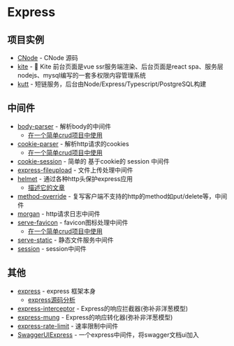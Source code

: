 # Express

## 项目实例

- [CNode](https://github.com/cnodejs/nodeclub) - CNode 源码
- [kite](https://github.com/maoxiaoquan/kite) - <g-emoji class="g-emoji" alias="palm_tree" fallback-src="https://github.githubassets.com/images/icons/emoji/unicode/1f334.png">🌴</g-emoji> Kite 前台页面是vue ssr服务端渲染、后台页面是react spa、服务层nodejs、mysql编写的一套多权限内容管理系统
- [kutt](https://github.com/thedevs-network/kutt) - 短链服务，后台由Node/Express/Typescript/PostgreSQL构建

## 中间件

- [body-parser](https://github.com/expressjs/body-parser) - 解析body的中间件
    - [在一个简单crud项目中使用](https://github.com/FunnyLiu/expressDemo/blob/master/myapp/app.js#L18)
- [cookie-parser](https://github.com/expressjs/cookie-parser) - 解析http请求的cookies
    - [在一个简单crud项目中使用](https://github.com/FunnyLiu/expressDemo/blob/master/myapp/app.js#L21)
- [cookie-session](https://github.com/expressjs/cookie-session) - 简单的 基于cookie的 session 中间件
- [express-fileupload](https://github.com/richardgirges/express-fileupload) - 文件上传处理中间件
- [helmet](https://github.com/helmetjs/helmet) - 通过各种http头保护express应用
    - [描述它的文章](https://juejin.im/post/5a24fd8f51882509e5438247)
- [method-override](https://github.com/expressjs/method-override) - 复写客户端不支持的http的method如put/delete等，中间件
- [morgan](https://github.com/expressjs/morgan) - http请求日志中间件
- [serve-favicon](https://github.com/expressjs/serve-favicon) - favicon图标处理中间件
    - [在一个简单crud项目中使用](https://github.com/FunnyLiu/expressDemo/blob/master/myapp/app.js#L16)
- [serve-static](https://github.com/expressjs/serve-static) - 静态文件服务中间件
- [session](https://github.com/expressjs/session) - session中间件

## 其他
- [express](https://github.com/expressjs/express) - express 框架本身
    - [express源码分析](https://github.com/FunnyLiu/express/tree/readsource)
- [express-interceptor](https://github.com/axiomzen/express-interceptor) - Express的响应拦截器(弥补非洋葱模型)
- [express-mung](https://github.com/richardschneider/express-mung) - Express的响应转化器(弥补非洋葱模型)
- [express-rate-limit](https://www.npmjs.com/package/express-rate-limit) - 速率限制中间件
- [SwaggerUIExpress](https://www.npmjs.com/package/swagger-ui-express) - 一个express中间件，将swagger文档ui加入